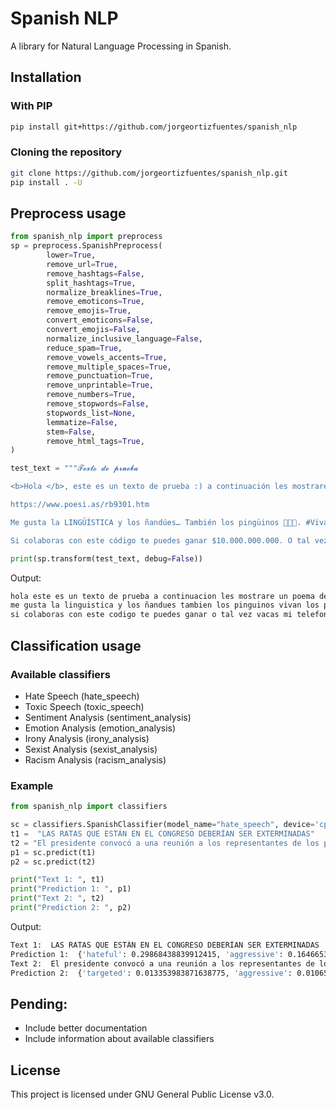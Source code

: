 # Spanish NLP

A library for Natural Language Processing in Spanish.

## Installation

### With PIP
```bash
pip install git+https://github.com/jorgeortizfuentes/spanish_nlp
```

### Cloning the repository
```bash
git clone https://github.com/jorgeortizfuentes/spanish_nlp.git
pip install . -U
```


## Preprocess usage

```python
from spanish_nlp import preprocess
sp = preprocess.SpanishPreprocess(
        lower=True,
        remove_url=True,
        remove_hashtags=False,
        split_hashtags=True,
        normalize_breaklines=True,
        remove_emoticons=True,
        remove_emojis=True,
        convert_emoticons=False,
        convert_emojis=False,
        normalize_inclusive_language=False,
        reduce_spam=True,
        remove_vowels_accents=True,
        remove_multiple_spaces=True,
        remove_punctuation=True,
        remove_unprintable=True,
        remove_numbers=True,
        remove_stopwords=False,
        stopwords_list=None,
        lemmatize=False,
        stem=False,
        remove_html_tags=True,
)

test_text = """𝓣𝓮𝔁𝓽𝓸 𝓭𝓮 𝓹𝓻𝓾𝓮𝓫𝓪

<b>Hola </b>, este es un texto de prueba :) a continuación les mostraré un poema de Roberto Bolaño llamado "Los perros románticos" 🤭👀😅

https://www.poesi.as/rb9301.htm

Me gusta la LINGÜÍSTICA y los ñandúes… También los pingüinos 🐧🐧🐧. #VivanLosPinguinos #SíSeñor #PinguinosDelMundoUníos #ÑanduesDelMundoTambién

Si colaboras con este código te puedes ganar $10.000.000.000. O tal vez 2000 vacas. Mi teléfono es +569123456789"""

print(sp.transform(test_text, debug=False))

```

Output: 
```bash
hola este es un texto de prueba a continuacion les mostrare un poema de roberto bolaño llamado los perros romanticos 
me gusta la linguistica y los ñandues tambien los pinguinos vivan los pinguinos si señor pinguinos del mundo unios ñandues del mundo tambien
si colaboras con este codigo te puedes ganar o tal vez vacas mi telefono es
```

## Classification usage

### Available classifiers

* Hate Speech (hate_speech)
* Toxic Speech (toxic_speech)
* Sentiment Analysis (sentiment_analysis)
* Emotion Analysis (emotion_analysis)
* Irony Analysis (irony_analysis)
* Sexist Analysis (sexist_analysis)
* Racism Analysis (racism_analysis)

### Example

```python
from spanish_nlp import classifiers

sc = classifiers.SpanishClassifier(model_name="hate_speech", device='cpu')
t1 =  "LAS RATAS QUE ESTÁN EN EL CONGRESO DEBERÍAN SER EXTERMINADAS"
t2 = "El presidente convocó a una reunión a los representantes de los partidos políticos"
p1 = sc.predict(t1)
p2 = sc.predict(t2)

print("Text 1: ", t1)
print("Prediction 1: ", p1)
print("Text 2: ", t2)
print("Prediction 2: ", p2)
```

Output:
```bash
Text 1:  LAS RATAS QUE ESTÁN EN EL CONGRESO DEBERÍAN SER EXTERMINADAS
Prediction 1:  {'hateful': 0.29868438839912415, 'aggressive': 0.1646653413772583, 'targeted': 0.0075755491852760315}
Text 2:  El presidente convocó a una reunión a los representantes de los partidos políticos
Prediction 2:  {'targeted': 0.013353983871638775, 'aggressive': 0.010659483261406422, 'hateful': 0.009115356020629406}
```

## Pending:

* Include better documentation
* Include information about available classifiers

## License

This project is licensed under GNU General Public License v3.0.

